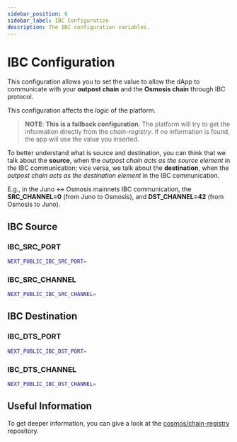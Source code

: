 ```yaml
---
sidebar_position: 6
sidebar_label: IBC Configuration
description: The IBC configuration variables.
---
```


# IBC Configuration

This configuration allows you to set the value to allow the dApp to communicate
with your **outpost chain** and the **Osmosis chain** through IBC protocol. 

This configuration affects the *logic* of the platform.

> **__NOTE__**: **This is a fallback configuration**. The platform will try to
get the information directly from the *chain-registry*. If no information is 
found, the app will use the value you inserted.

To better understand what is source and destination, you can think that we talk
about the **source**, when the *outpost chain acts as the source element* in the 
IBC communication; vice versa, we talk about the **destination**, when the 
*outpost chain acts as the destination element* in the IBC communication.

E.g., in the Juno <-> Osmosis mainnets IBC communication, the **SRC_CHANNEL=0**
(from Juno to Osmosis), and **DST_CHANNEL=42** (from Osmosis to Juno).

## IBC Source

### IBC_SRC_PORT

```bash
NEXT_PUBLIC_IBC_SRC_PORT=
```

### IBC_SRC_CHANNEL

```bash
NEXT_PUBLIC_IBC_SRC_CHANNEL=
```

## IBC Destination

### IBC_DTS_PORT

```bash
NEXT_PUBLIC_IBC_DST_PORT=
```

### IBC_DTS_CHANNEL

```bash
NEXT_PUBLIC_IBC_DST_CHANNEL=
```

## Useful Information
To get deeper information, you can give a look at the 
[cosmos/chain-registry](https://github.com/cosmos/chain-registry/) repository.